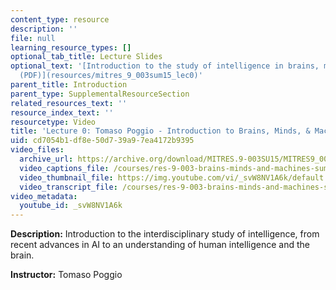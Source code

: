 ```yaml
---
content_type: resource
description: ''
file: null
learning_resource_types: []
optional_tab_title: Lecture Slides
optional_text: '[Introduction to the study of intelligence in brains, minds, and machines
  (PDF)](resources/mitres_9_003sum15_lec0)'
parent_title: Introduction
parent_type: SupplementalResourceSection
related_resources_text: ''
resource_index_text: ''
resourcetype: Video
title: 'Lecture 0: Tomaso Poggio - Introduction to Brains, Minds, & Machines'
uid: cd7054b1-df8e-50d7-39a9-7ea4172b9395
video_files:
  archive_url: https://archive.org/download/MITRES.9-003SU15/MITRES9_003SU15_Lecture_0_300k.mp4
  video_captions_file: /courses/res-9-003-brains-minds-and-machines-summer-course-summer-2015/7b4c3a21fa985ec795ce0eb9c5cc9b5a_svW8NV1A6k.vtt
  video_thumbnail_file: https://img.youtube.com/vi/_svW8NV1A6k/default.jpg
  video_transcript_file: /courses/res-9-003-brains-minds-and-machines-summer-course-summer-2015/359fa031a730f945e906316f4dfb7a22_svW8NV1A6k.pdf
video_metadata:
  youtube_id: _svW8NV1A6k
---
```


**Description:** Introduction to the interdisciplinary study of intelligence, from recent advances in AI to an understanding of human intelligence and the brain.

**Instructor:** Tomaso Poggio